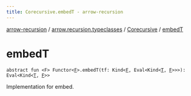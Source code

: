 ```yaml
---
title: Corecursive.embedT - arrow-recursion
---
```


[arrow-recursion](../../index.html) / [arrow.recursion.typeclasses](../index.html) / [Corecursive](index.html) / [embedT](./embed-t.html)

# embedT

`abstract fun <F> Functor<`[`F`](embed-t.html#F)`>.embedT(tf: Kind<`[`F`](embed-t.html#F)`, Eval<Kind<`[`T`](index.html#T)`, `[`F`](embed-t.html#F)`>>>): Eval<Kind<`[`T`](index.html#T)`, `[`F`](embed-t.html#F)`>>`

Implementation for embed.

